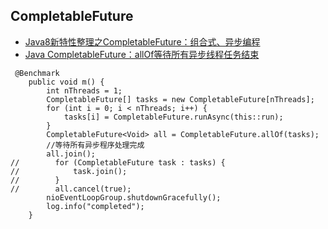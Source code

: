 ## CompletableFuture
- [Java8新特性整理之CompletableFuture：组合式、异步编程](https://blog.csdn.net/u011726984/article/details/79320004)
- [Java CompletableFuture：allOf等待所有异步线程任务结束](https://www.bbsmax.com/A/obzb7rgBJE/)

```
 @Benchmark
    public void m() {
        int nThreads = 1;
        CompletableFuture[] tasks = new CompletableFuture[nThreads];
        for (int i = 0; i < nThreads; i++) {
            tasks[i] = CompletableFuture.runAsync(this::run);
        }
        CompletableFuture<Void> all = CompletableFuture.allOf(tasks);
        //等待所有异步程序处理完成
        all.join();
//        for (CompletableFuture task : tasks) {
//            task.join();
//        }
//        all.cancel(true);
        nioEventLoopGroup.shutdownGracefully();
        log.info("completed");
    }
```